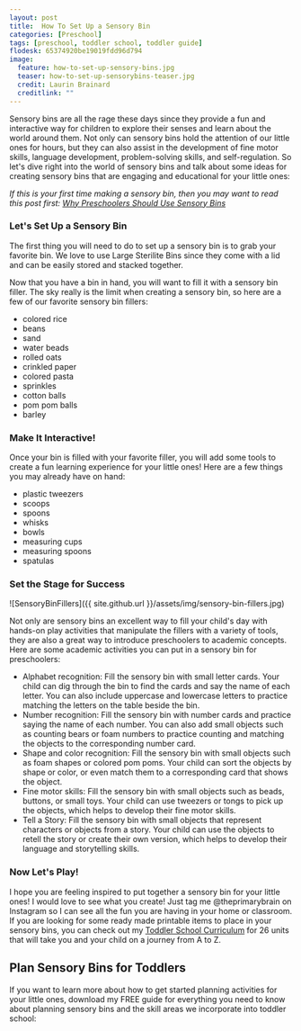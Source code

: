 ```yaml
---
layout: post
title:  How To Set Up a Sensory Bin
categories: [Preschool]
tags: [preschool, toddler school, toddler guide]
flodesk: 65374920be19019fdd96d794
image:
  feature: how-to-set-up-sensory-bins.jpg
  teaser: how-to-set-up-sensorybins-teaser.jpg
  credit: Laurin Brainard
  creditlink: ""
---
```

Sensory bins are all the rage these days since they provide a fun and interactive way for children to explore their senses and learn about the world around them. Not only can sensory bins hold the attention of our little ones for hours, but they can also assist in the development of fine motor skills, language development, problem-solving skills, and self-regulation. So let's dive right into the world of sensory bins and talk about some ideas for creating sensory bins that are engaging and educational for your little ones:

_If this is your first time making a sensory bin, then you may want to read this post first: [Why Preschoolers Should Use Sensory Bins](https://theprimarybrain.com/preschool/2023/03/30/Sensory-Bins-For-Preschoolers/)_

### Let's Set Up a Sensory Bin 

The first thing you will need to do to set up a sensory bin is to grab your favorite bin. We love to use Large Sterilite Bins since they come with a lid and can be easily stored and stacked together. 

Now that you have a bin in hand, you will want to fill it with a sensory bin filler. The sky really is the limit when creating a sensory bin, so here are a few of our favorite sensory bin fillers:
- colored rice
- beans
- sand
- water beads
- rolled oats
- crinkled paper
- colored pasta
- sprinkles
- cotton balls
- pom pom balls
- barley

### Make It Interactive!

Once your bin is filled with your favorite filler, you will add some tools to create a fun learning experience for your little ones! Here are a few things you may already have on hand:
- plastic tweezers
- scoops
- spoons
- whisks
- bowls
- measuring cups
- measuring spoons
- spatulas

### Set the Stage for Success

![SensoryBinFillers]({{ site.github.url }}/assets/img/sensory-bin-fillers.jpg)

Not only are sensory bins an excellent way to fill your child's day with hands-on play activities that manipulate the fillers with a variety of tools, they are also a great way to introduce preschoolers to academic concepts. Here are some academic activities you can put in a sensory bin for preschoolers:

- Alphabet recognition: Fill the sensory bin with small letter cards. Your child can dig through the bin to find the cards and say the name of each letter. You can also include uppercase and lowercase letters to practice matching the letters on the table beside the bin.
- Number recognition: Fill the sensory bin with number cards and practice saying the name of each number. You can also add small objects such as counting bears or foam numbers to practice counting and matching the objects to the corresponding number card.
- Shape and color recognition: Fill the sensory bin with small objects such as foam shapes or colored pom poms. Your child can sort the objects by shape or color, or even match them to a corresponding card that shows the object.
- Fine motor skills: Fill the sensory bin with small objects such as beads, buttons, or small toys. Your child can use tweezers or tongs to pick up the objects, which helps to develop their fine motor skills.
- Tell a Story: Fill the sensory bin with small objects that represent characters or objects from a story. Your child can use the objects to retell the story or create their own version, which helps to develop their language and storytelling skills.

### Now Let's Play!

I hope you are feeling inspired to put together a sensory bin for your little ones! I would love to see what you create! Just tag me @theprimarybrain on Instagram so I can see all the fun you are having in your home or classroom. If you are looking for some ready made printable items to place in your sensory bins, you can check out my [Toddler School Curriculum](https://www.teacherspayteachers.com/Product/Toddler-Activities-Lesson-Plans-Tot-School-Curriculum-Homeschool-Preschool-4296281?utm_source=PB%20Blog&utm_campaign=How%20To%20Set%20Up%20Sensory%20Bin%20Toddler%20Bundle) for 26 units that will take you and your child on a journey from A to Z. 

## Plan Sensory Bins for Toddlers

If you want to learn more about how to get started planning activities for your little ones, download my FREE guide for everything you need to know about planning sensory bins and the skill areas we incorporate into toddler school: